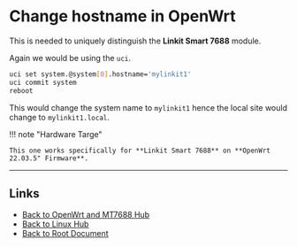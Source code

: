 # Change hostname in OpenWrt

This is needed to uniquely distinguish the **Linkit Smart 7688** module.

Again we would be using the `uci`.

```sh
uci set system.@system[0].hostname='mylinkit1'
uci commit system
reboot
```

This would change the system name to `mylinkit1` hence the local site would change to `mylinkit1.local`.

!!! note "Hardware Targe"

    This one works specifically for **Linkit Smart 7688** on **OpenWrt 22.03.5" Firmware**.

----
<!-- Footer Begins Here -->
## Links

- [Back to OpenWrt and MT7688 Hub](./README.md)
- [Back to Linux Hub](../README.md)
- [Back to Root Document](../../README.md)
